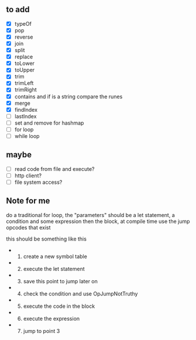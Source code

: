## to add
- [x] typeOf
- [x] pop
- [x] reverse
- [x] join
- [x] split
- [x] replace
- [x] toLower
- [x] toUpper
- [x] trim
- [x] trimLeft
- [x] trimRight
- [x] contains and if is a string compare the runes
- [x] merge
- [x] findIndex
- [ ] lastIndex
- [ ] set and remove for hashmap
- [ ] for loop
- [ ] while loop

## maybe
- [ ] read code from file and execute?
- [ ] http client?
- [ ] file system access?

## Note for me

do a traditional for loop, the "parameters" should be a let statement, a condition and some expression
then the block, at compile time use the jump opcodes that exist

this should be something like this

- 1. create a new symbol table
- 2. execute the let statement
- 3. save this point to jump later on
- 4. check the condition and use OpJumpNotTruthy
- 5. execute the code in the block
- 6. execute the expression
- 7. jump to point 3

